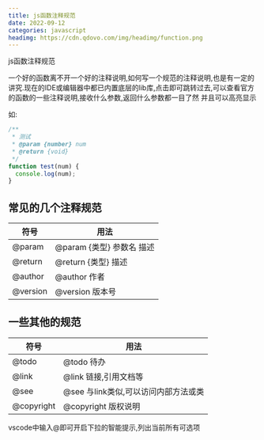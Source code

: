 ```yaml
---
title: js函数注释规范
date: 2022-09-12
categories: javascript
headimg: https://cdn.qdovo.com/img/headimg/function.png
---
```


js函数注释规范

<!-- more -->

一个好的函数离不开一个好的注释说明,如何写一个规范的注释说明,也是有一定的讲究.现在的IDE或编辑器中都已内置底层的lib库,点击即可跳转过去,可以查看官方的函数的一些注释说明,接收什么参数,返回什么参数都一目了然
并且可以高亮显示

如:

```javascript
/**
 * 测试
 * @param {number} num
 * @return {void}
 */
function test(num) {
  console.log(num);
}
```

## 常见的几个注释规范

| 符号       | 用法                   |
|----------|----------------------|
| @param   | @param \{类型\} 参数名 描述 |
| @return  | @return \{类型\} 描述    |
| @author  | @author 作者           |
| @version | @version 版本号         |


## 一些其他的规范

| 符号       | 用法                   |
|----------|----------------------|
| @todo   | @todo 待办 |
| @link  | @link 链接,引用文档等           |
| @see  | @see 与link类似,可以访问内部方法或类    |
| @copyright | @copyright 版权说明         |

vscode中输入@即可开启下拉的智能提示,列出当前所有可选项
